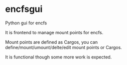 # encfsgui
Python gui for encfs 

It is frontend to manage mount points for encfs. 

Mount points are defined as Cargos, you can define/mount/umount/delte/edit mount points or Cargos.

It is functional though some more work is expected.

